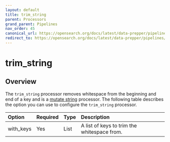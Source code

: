 ```yaml
---
layout: default
title: trim_string
parent: Processors
grand_parent: Pipelines
nav_order: 45
canonical_url: https://opensearch.org/docs/latest/data-prepper/pipelines/configuration/processors/trim-string/
redirect_to: https://opensearch.org/docs/latest/data-prepper/pipelines/configuration/processors/trim-string/
---
```


# trim_string

## Overview

The `trim_string` processor removes whitespace from the beginning and end of a key and is a [mutate string](https://github.com/opensearch-project/data-prepper/tree/main/data-prepper-plugins/mutate-string-processors#mutate-string-processors) processor. The following table describes the option you can use to configure the `trim_string` processor.

Option | Required | Type | Description
:--- | :--- | :--- | :---
with_keys | Yes | List | A list of keys to trim the whitespace from.

<!---## Configuration

Content will be added to this section.

## Metrics

Content will be added to this section.--->